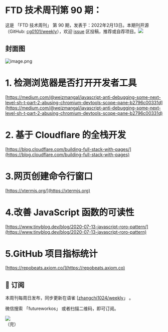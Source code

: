 # FTD 技术周刊第 90 期：
这是 「FTD 技术周刊」 第 90 期，发表于：2022年2月13日。本期刊开源（GitHub: [cg0101/weekly](https://github.com/cg0101/weekly)），欢迎 [issue](https://github.com/cg0101/weekly/issues) 区投稿，推荐或自荐项目。![](https://visitor-badge.glitch.me/badge?page_id=cg0101.weekly) <a href="https://www.linkedin.com/in/%E9%A9%B0-%E5%BC%A0-60669710a/">
        </a>
## 封面图


![image.png](https://cdn.nlark.com/yuque/0/2022/png/132503/1644210584541-95db4974-ff7c-452e-9f79-9cdecb1c3abd.png#clientId=u187acf45-1286-4&crop=0&crop=0&crop=1&crop=1&from=paste&height=360&id=u9c78fb98&margin=%5Bobject%20Object%5D&name=image.png&originHeight=720&originWidth=1080&originalType=binary&ratio=1&rotation=0&showTitle=false&size=1384458&status=done&style=none&taskId=u8e75ce7e-5ad1-4f0c-8bee-7736f8dbd55&title=&width=540)
# 1. 检测浏览器是否打开开发者工具 
[https://medium.com/@weizmangal/javascript-anti-debugging-some-next-level-sh-t-part-2-abusing-chromium-devtools-scope-pane-b2796c00331d](https://medium.com/@weizmangal/javascript-anti-debugging-some-next-level-sh-t-part-2-abusing-chromium-devtools-scope-pane-b2796c00331d)

# 2. 基于 Cloudflare 的全栈开发 
[https://blog.cloudflare.com/building-full-stack-with-pages/](https://blog.cloudflare.com/building-full-stack-with-pages)

# 3.网页创建命令行窗口 
[https://xtermjs.org/](https://xtermjs.org)

# 4.改善 JavaScript 函数的可读性 
[https://www.tinyblog.dev/blog/2020-07-13-javascript-roro-pattern/](https://www.tinyblog.dev/blog/2020-07-13-javascript-roro-pattern)

# 5.GitHub 项目指标统计 
[https://repobeats.axiom.co/](https://repobeats.axiom.co)


## 📅 订阅
本周刊每周日发布，同步更新在语雀 [[zhangchi1024/weekly](https://www.yuque.com/zhangchi1024/weekly)」 。


微信搜索 「futureworkos」 或者扫描二维码，即可订阅。
<div align="left"> <img src="https://cdn.nlark.com/yuque/0/2021/jpeg/132503/1640750963398-e8538e9e-6b96-46f7-abff-c93b56bdd377.jpeg?x-oss-process=image%2Fwatermark%2Ctype_d3F5LW1pY3JvaGVp%2Csize_36%2Ctext_5byg6amw%2Ccolor_FFFFFF%2Cshadow_50%2Ct_80%2Cg_se%2Cx_10%2Cy_10%2Fresize%2Cw_426%2Climit_0" ></div>
    （完）